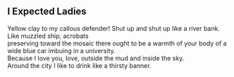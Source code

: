 I Expected Ladies
-----------------
Yellow clay to my callous defender! Shut up and shut up like a river bank.  
Like muzzled ship, acrobats  
preserving toward the mosaic there ought to be a warmth of your body of a wide blue car imbuing in a university.  
Because I love you, love, outside the mud and inside the sky.  
Around the city I like to drink like a thirsty banner.  
